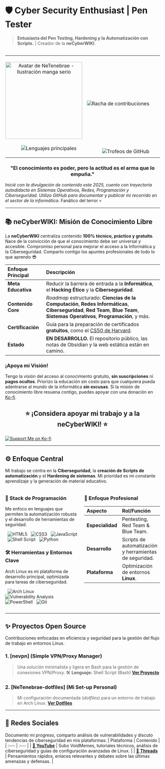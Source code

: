 # 🛡️ Cyber Security Enthusiast | Pen Tester
> **Entusiasta del Pen Testing, Hardening y la Automatización con Scripts.** | Creador de la **neCyberWIKI**.

<table style="width: 100%; border: none; padding: 0; margin: 0;">
    <tr>
        <td style="width: 50%; text-align: center; padding: 0;">
            <img src="https://i.postimg.cc/ZYMwtCnF/Untitled.jpg" alt="Avatar de NeTenebrae - Ilustración manga serio" width="250" />
        </td>
        <td style="width: 50%; text-align: right; padding: 0;">
            <img src="https://github-readme-streak-stats.herokuapp.com/?user=Netenebraes&theme=dark&hide_border=false&date_format=j%20M%5B%20Y%5D&background=1F222E" alt="Racha de contribuciones" />
        </td>
    </tr>
    <tr>
        <td style="width: 50%; text-align: left; padding: 0;">
            <img src="https://github-readme-stats.vercel.app/api/top-langs/?username=Netenebraes&layout=compact&theme=dark&langs_count=6&hide_title=true&bg_color=1F222E" alt="Lenguajes principales" />
        </td>
        <td style="width: 50%; text-align: right; padding: 0;">
          <img src="https://github-profile-trophy.vercel.app/?username=Netenebraes&theme=onedark&no-frame=true&bg_color=1F222E" alt="Trofeos de GitHub" />
        </td>
    </tr>
</table>

<h3 align="center">"El conocimiento es poder, pero la actitud es el arma que lo empuña."</h3>

*Inicié con la divulgación de contenido este 2025, cuento con trayectoria autodidacta en Sistemas Operativos, Redes, Programación y Ciberseguridad. Utilizo GitHub para documentar y publicar mi recorrido en el sector de la informática.*
Fanático del terror 💀

---

## 📚 neCyberWIKI: Misión de Conocimiento Libre

La **neCyberWIKI** centraliza contenido **100% técnico, práctico y gratuito**. Nace de la convicción de que el conocimiento debe ser universal y accesible. Compromiso personal para mejorar el acceso a la Informática y la Ciberseguridad. Comparto contigo los apuntes profesionales de todo lo que aprendo 😎

| Enfoque Principal | Descripción |
| :--- | :--- |
| **Meta Educativa** | Reducir la barrera de entrada a la **Informática**, el **Hacking Ético** y la **Ciberseguridad**. |
| **Contenido Core** | *Roadmap* estructurado: **Ciencias de la Computación**, **Redes Informáticas**, **Ciberseguridad**, **Red Team**, **Blue Team**, **Sistemas Operativos**, **Programación**, y más. |
| **Certificación** | Guía para la preparación de certificados **gratuitos**, como el [CS50 de Harvard](https://pll.harvard.edu/course/cs50-introduction-computer-science). |
| **Estado** | **EN DESARROLLO.** El repositorio público, las notas de Obsidian y la web estática están en camino. |

### ¡Apoya mi Visión!

Tengo la visión del acceso al conocimiento gratuito, **sin suscripciones** ni **pagos ocultos**. Priorizo la educación sin costo para que cualquiera pueda adentrarse al mundo de la informática **sin excusas**.
Si la misión de conocimiento libre resuena contigo, puedes apoyar con una donación en [Ko-fi](https://ko-fi.com/G2G15D68T).

 <h2 align="center">⭐ ¡Considera apoyar mi trabajo y a la neCyberWIKI! ⭐</h2>
 
[![Support Me on Ko-fi](https://cdn.prod.website-files.com/5c14e387dab576fe667689cf/670f5a02fcf48af59c591185_support_me_on_kofi_dark.png)](https://ko-fi.com/G2G15D68T)

---

## ⚙️ Enfoque Central

Mi trabajo se centra en la **Ciberseguridad**, la **creación de Scripts de automatización** y el **Hardening de sistemas**. Mi prioridad es mi constante aprendizaje y la generación de material educativo.

<div style="display: flex; justify-content: space-between; align-items: flex-start;">

<div style="width: 50%;">

### 💾 Stack de Programación

Me enfoco en lenguajes que permiten la automatización robusta y el desarrollo de herramientas de seguridad.

<p>
  <img src="https://img.shields.io/badge/HTML5-E34F26?style=for-the-badge&logo=html5&logoColor=white" alt="HTML5" />
  <img src="https://img.shields.io/badge/CSS3-1572B6?style=for-the-badge&logo=css3&logoColor=white" alt="CSS3" />
  <img src="https://img.shields.io/badge/JavaScript-F7DF1E?style=for-the-badge&logo=javascript&logoColor=black" alt="JavaScript" />
  <img src="https://img.shields.io/badge/Shell%20Script-121011?style=for-the-badge&logo=gnu-bash&logoColor=white" alt="Shell Script" />
  <img src="https://img.shields.io/badge/Python-3776AB?style=for-the-badge&logo=python&logoColor=white" alt="Python" />
</p>

### 🛠️ Herramientas y Entornos Clave

Arch Linux es mi plataforma de desarrollo principal, optimizada para tareas de ciberseguridad.

<p>
  <img src="https://img.shields.io/badge/Arch_Linux-1793D1?style=for-the-badge&logo=arch-linux&logoColor=white" alt="Arch Linux" />
  <img src="https://img.shields.io/badge/Vulnerability%20Analysis-9A2500?style=for-the-badge&logo=wireshark&logoColor=white" alt="Vulnerability Analysis" />
  <img src="https://img.shields.io/badge/PowerShell-5391FE?style=for-the-badge&logo=powershell&logoColor=white" alt="PowerShell" />
  <img src="https://img.shields.io/badge/Git-F05032?style=for-the-badge&logo=git&logoColor=white" alt="Git" />
</p>

</div>
<div style="width: 50%; padding-left: 20px;">

### 🎯 Enfoque Profesional

| Aspecto | Rol/Función |
| :--- | :--- |
| **Especialidad** | Pentesting, Red Team & Blue Team. |
| **Desarrollo** | Scripts de automatización y herramientas de seguridad. |
| **Plataforma** | Optimización de entornos **Linux**. |

</div>
</div>

---

## ✨ Proyectos Open Source

Contribuciones enfocadas en eficiencia y seguridad para la gestión del flujo de trabajo en entornos Linux.
### 1. [nevpn] (Simple VPN/Proxy Manager)
> Una solución minimalista y ligera en Bash para la gestión de conexiones VPN/Proxy.
> 🛠️ **Lenguaje:** Shell Script (Bash)
> [**Ver Proyecto**](https://github.com/Netenebraes/nevpn)

### 2. [NeTenebrae-dotfiles] (Mi Set-up Personal)
> Mi configuración documentada (*dotfiles*) para un entorno de trabajo en Arch Linux. 
> [**Ver Dotfiles**](https://github.com/Netenebraes/NeTenebrae-dotfiles)

---

## 🔗 Redes Sociales

Documento mi progreso, comparto análisis de vulnerabilidades y discuto tendencias de ciberseguridad en mis plataformas:
| Plataforma | Contenido |
| :--- | :--- |
| [🎥 **YouTube**](https://www.youtube.com/@NeTenebrae) | Subo VoidMemes, tutoriales técnicos, análisis de ciberseguridad y guías de configuración avanzadas de Linux. |
| [💬 **Threads**](https://www.threads.com/@netenebrae) | Pensamientos rápidos, enlaces relevantes y debates sobre las últimas amenazas y defensas. |
